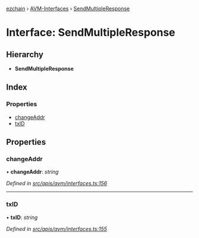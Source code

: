 [ezchain](../README.md) › [AVM-Interfaces](../modules/avm_interfaces.md) › [SendMultipleResponse](avm_interfaces.sendmultipleresponse.md)

# Interface: SendMultipleResponse

## Hierarchy

* **SendMultipleResponse**

## Index

### Properties

* [changeAddr](avm_interfaces.sendmultipleresponse.md#changeaddr)
* [txID](avm_interfaces.sendmultipleresponse.md#txid)

## Properties

###  changeAddr

• **changeAddr**: *string*

*Defined in [src/apis/avm/interfaces.ts:156](https://github.com/EZChain-core/ezchainjs/blob/5511161/src/apis/avm/interfaces.ts#L156)*

___

###  txID

• **txID**: *string*

*Defined in [src/apis/avm/interfaces.ts:155](https://github.com/EZChain-core/ezchainjs/blob/5511161/src/apis/avm/interfaces.ts#L155)*
